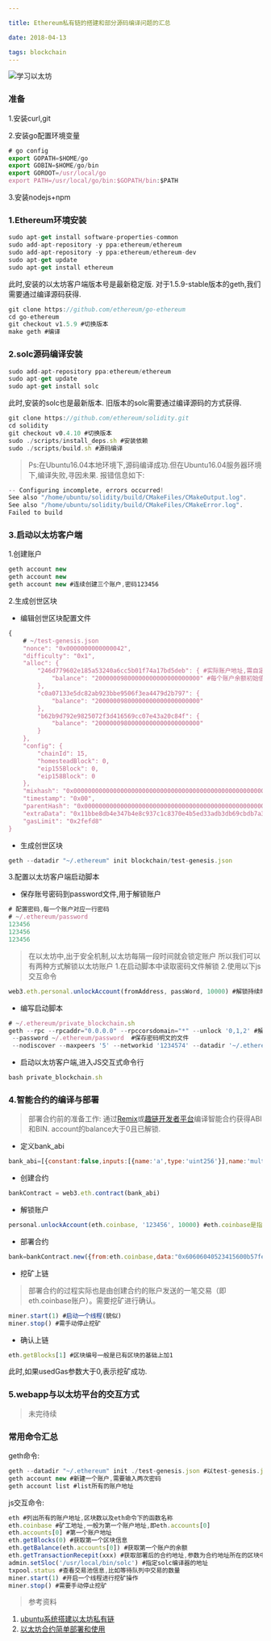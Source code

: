```yaml
---

title: Ethereum私有链的搭建和部分源码编译问题的汇总

date: 2018-04-13

tags: blockchain
---
```


![学习以太坊](http://pccmxww5q.bkt.clouddn.com/ethereum.jpeg?imageView2/0/w/560/h/380/q/100)

<!-- more -->

### 准备

1.安装curl,git

2.安装go配置环境变量

```javascript
# go config
export GOPATH=$HOME/go
export GOBIN=$HOME/go/bin
export GOROOT=/usr/local/go
export PATH=/usr/local/go/bin:$GOPATH/bin:$PATH
```

3.安装nodejs+npm

### 1.Ethereum环境安装

```javascript
sudo apt-get install software-properties-common
sudo add-apt-repository -y ppa:ethereum/ethereum
sudo add-apt-repository -y ppa:ethereum/ethereum-dev
sudo apt-get update
sudo apt-get install ethereum
```

此时,安装的以太坊客户端版本号是最新稳定版.
对于1.5.9-stable版本的geth,我们需要通过编译源码获得.

```javascript
git clone https://github.com/ethereum/go-ethereum
cd go-ethereum
git checkout v1.5.9 #切换版本
make geth #编译
```

### 2.solc源码编译安装

```javascript
sudo add-apt-repository ppa:ethereum/ethereum
sudo apt-get update
sudo apt-get install solc
```

此时,安装的solc也是最新版本.
旧版本的solc需要通过编译源码的方式获得.

```javascript
git clone https://github.com/ethereum/solidity.git
cd solidity
git checkout v0.4.10 #切换版本
sudo ./scripts/install_deps.sh #安装依赖
sudo ./scripts/build.sh #源码编译
```

> Ps:在Ubuntu16.04本地环境下,源码编译成功.但在Ubuntu16.04服务器环境下,编译失败,寻因未果.
> 报错信息如下:

```javascript
-- Configuring incomplete, errors occurred!
See also "/home/ubuntu/solidity/build/CMakeFiles/CMakeOutput.log".
See also "/home/ubuntu/solidity/build/CMakeFiles/CMakeError.log".
Failed to build
```

### 3.启动以太坊客户端

1.创建账户

```javascript
geth account new
geth account new
geth account new #连续创建三个账户,密码123456
```

2.生成创世区块

- 编辑创世区块配置文件

```javascript
{
    # ~/test-genesis.json
    "nonce": "0x0000000000000042",
    "difficulty": "0x1",
    "alloc": {
        "246d779602e185a53240a6cc5b01f74a17bd5deb": { #实际账户地址,需自定义
            "balance": "20000009800000000000000000000" #每个账户余额初始值
        },
        "c0a07133e5dc82ab923bbe9506f3ea4479d2b797": {
            "balance": "20000009800000000000000000000"
        },
        "b62b9d792e9825072f3d416569cc07e43a20c84f": {
            "balance": "20000009800000000000000000000"
        }
    },
    "config": {
        "chainId": 15,
        "homesteadBlock": 0,
        "eip155Block": 0,
        "eip158Block": 0
    },
    "mixhash": "0x0000000000000000000000000000000000000000000000000000000000000000", "coinbase": "0x0000000000000000000000000000000000000000",
    "timestamp": "0x00",
    "parentHash": "0x0000000000000000000000000000000000000000000000000000000000000000",
    "extraData": "0x11bbe8db4e347b4e8c937c1c8370e4b5ed33adb3db69cbdb7a38e1e50b1b82fa",
    "gasLimit": "0x2fefd8"
}
```

- 生成创世区块

```javascript
geth --datadir "~/.ethereum" init blockchain/test-genesis.json
```

3.配置以太坊客户端启动脚本

- 保存账号密码到password文件,用于解锁账户

```javascript
# 配置密码,每一个账户对应一行密码
# ~/.ethereum/password
123456
123456
123456
```

> 在以太坊中,出于安全机制,以太坊每隔一段时间就会锁定账户
> 所以我们可以有两种方式解锁以太坊账户
> 1.在启动脚本中读取密码文件解锁
> 2.使用以下js交互命令

```javascript
web3.eth.personal.unlockAccount(fromAddress, passWord, 10000) #解锁持续时间10000ms
```

- 编写启动脚本

```javascript
# ~/.ethereum/private_blockchain.sh
geth --rpc --rpcaddr="0.0.0.0" --rpccorsdomain="*" --unlock '0,1,2' #解锁三个账户
 --password ~/.ethereum/password  #保存密码明文的文件
 --nodiscover --maxpeers '5' --networkid '1234574' --datadir '~/.ethereum' console
```

- 启动以太坊客户端,进入JS交互式命令行

```javascript
bash private_blockchain.sh
```

### 4.智能合约的编译与部署

> 部署合约前的准备工作:
> 通过[Remix](https://remix.ethereum.org/)或[趣链开发者平台](http://www.hyperchain.cn/)编译智能合约获得ABI和BIN.
> account的balance大于0且已解锁.

- 定义bank_abi

```js
bank_abi=[{constant:false,inputs:[{name:'a',type:'uint256'}],name:'multiply',outputs:[{name:'d',type:'uint256'}],type:'function'}] #此处为实例,实际abi需自定义
```

- 创建合约

```js
bankContract = web3.eth.contract(bank_abi)
```

- 解锁账户

```js
personal.unlockAccount(eth.coinbase, '123456', 10000) #eth.coinbase是指定矿工的地址,默认是eth.accounts[0]
```

- 部署合约

```js
bank=bankContract.new({from:eth.coinbase,data:"0x60606040523415600b57fe5b5b60788061001a6000396000f300606060405263ffffffff60e060020a600035041663c6888fa181146020575bfe5b3415602757fe5b60306004356042565b60408051918252519081900360200190f35b600781025b9190505600a165627a7a7230582007a6259ba3d57941abda2e261e9a67958a3eda78b779d9dd8d42518791fddd590029"}) #此处的二进制是智能合约编译后生成的BIN,需自定义
```

- 挖矿上链
> 部署合约的过程实际也是由创建合约的账户发送的一笔交易（即eth.coinbase账户）。需要挖矿进行确认。

```js
miner.start(1) #启动一个线程(貌似)
miner.stop() #需手动停止挖矿
```

- 确认上链

```js
eth.getBlocks[1] #区块编号一般是已有区块的基础上加1
```

此时,如果usedGas参数大于0,表示挖矿成功.

### 5.webapp与以太坊平台的交互方式

> 未完待续

### 常用命令汇总

geth命令:

```javascript
geth --datadir "~/.ethereum" init ./test-genesis.json #以test-genesis.json脚本初始化创世区块,设置datadir
geth account new #新建一个账户,需要输入两次密码
geth account list #list所有的账户地址
```

js交互命令:

```javascript
eth #列出所有的账户地址,区块数以及eth命令下的函数名称
eth.coinbase #矿工地址,一般为第一个账户地址,即eth.accounts[0]
eth.accounts[0] #第一个账户地址
eth.getBlocks(0) #获取第一个区块信息
eth.getBalance(eth.accounts[0]) #获取第一个账户的余额
eth.getTransactionRecepit(xxx) #获取部署后的合约地址,参数为合约地址所在的区块中的Transaction字段
admin.setSloc('/usr/local/bin/solc') #指定solc编译器的地址
txpool.status #查看交易池信息,比如等待队列中交易的数量
miner.start(1) #开启一个线程进行挖矿操作
miner.stop() #需要手动停止挖矿
```

> 参考资料
1. [ubuntu系统搭建以太坊私有链](http://www.cnblogs.com/liangyue/p/6824858.html)
2. [以太坊合约简单部署和使用](https://www.cnblogs.com/lxcmyf/p/8489273.html#version=soljson-latest.js)